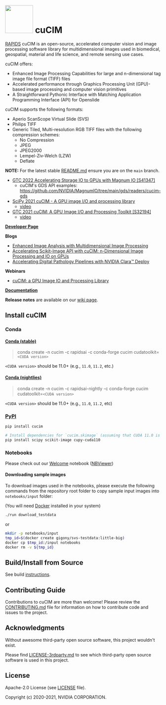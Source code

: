 # <div align="left"><img src="https://rapids.ai/assets/images/rapids_logo.png" width="90px"/>&nbsp;cuCIM</div>

[RAPIDS](https://rapids.ai) cuCIM is an open-source, accelerated computer vision and image processing software library for multidimensional images used in biomedical, geospatial, material and life science, and remote sensing use cases.

cuCIM offers:

- Enhanced Image Processing Capabilities for large and n-dimensional tag image file format (TIFF) files
- Accelerated performance through Graphics Processing Unit (GPU)-based image processing and computer vision primitives
- A Straightforward Pythonic Interface with Matching Application Programming Interface (API) for Openslide

cuCIM supports the following formats:

- Aperio ScanScope Virtual Slide (SVS)
- Philips TIFF
- Generic Tiled, Multi-resolution RGB TIFF files with the following compression schemes:
  - No Compression
  - JPEG
  - JPEG2000
  - Lempel-Ziv-Welch (LZW)
  - Deflate

**NOTE:** For the latest stable [README.md](https://github.com/rapidsai/cucim/blob/main/README.md) ensure you are on the `main` branch.

- [GTC 2022 Accelerating Storage IO to GPUs with Magnum IO [S41347]](https://events.rainfocus.com/widget/nvidia/gtcspring2022/sessioncatalog/session/1634960000577001Etxp)
  - cuCIM's GDS API examples: <https://github.com/NVIDIA/MagnumIO/tree/main/gds/readers/cucim-gds>
- [SciPy 2021 cuCIM - A GPU image I/O and processing library](https://www.scipy2021.scipy.org/)
  - [video](https://youtu.be/G46kOOM9xbQ)
- [GTC 2021 cuCIM: A GPU Image I/O and Processing Toolkit [S32194]](https://www.nvidia.com/en-us/on-demand/search/?facet.mimetype[]=event%20session&layout=list&page=1&q=cucim&sort=date)
  - [video](https://www.nvidia.com/en-us/on-demand/session/gtcspring21-s32194/)

**[Developer Page](https://developer.nvidia.com/multidimensional-image-processing)**

**Blogs**
- [Enhanced Image Analysis with Multidimensional Image Processing](https://developer.nvidia.com/blog/enhanced-image-analysis-with-multidimensional-image-processing/)
- [Accelerating Scikit-Image API with cuCIM: n-Dimensional Image Processing and IO on GPUs](https://developer.nvidia.com/blog/cucim-rapid-n-dimensional-image-processing-and-i-o-on-gpus/)
- [Accelerating Digital Pathology Pipelines with NVIDIA Clara™ Deploy](https://developer.nvidia.com/blog/accelerating-digital-pathology-pipelines-with-nvidia-clara-deploy-2/)

**Webinars**

- [cuCIM: a GPU Image IO and Processing Library](https://www.youtube.com/watch?v=G46kOOM9xbQ)

**[Documentation](https://docs.rapids.ai/api/cucim/stable)**

**Release notes** are available on our [wiki page](https://github.com/rapidsai/cucim/wiki/Release-Notes).

## Install cuCIM

### Conda

#### [Conda (stable)](https://anaconda.org/rapidsai/cucim)

> conda create -n cucim -c rapidsai -c conda-forge cucim cudatoolkit=`<CUDA version>`

`<CUDA version>` should be 11.0+ (e.g., `11.0`, `11.2`, etc.)

#### [Conda (nightlies)](https://anaconda.org/rapidsai-nightly/cucim)

> conda create -n cucim -c rapidsai-nightly -c conda-forge cucim cudatoolkit=`<CUDA version>`

`<CUDA version>` should be 11.0+ (e.g., `11.0`, `11.2`, etc)

### [PyPI](https://pypi.org/project/cucim/)

```bash
pip install cucim

# Install dependencies for `cucim.skimage` (assuming that CUDA 11.0 is used for CuPy)
pip install scipy scikit-image cupy-cuda110
```

### Notebooks

Please check out our [Welcome](notebooks/Welcome.ipynb) notebook ([NBViewer](https://nbviewer.jupyter.org/github/rapidsai/cucim/blob/branch-22.12/notebooks/Welcome.ipynb))

#### Downloading sample images

To download images used in the notebooks, please execute the following commands from the repository root folder to copy sample input images into `notebooks/input` folder:

(You will need [Docker](https://www.docker.com/) installed in your system)

```bash
./run download_testdata
```
or

```bash
mkdir -p notebooks/input
tmp_id=$(docker create gigony/svs-testdata:little-big)
docker cp $tmp_id:/input notebooks
docker rm -v ${tmp_id}
```

## Build/Install from Source

See build [instructions](CONTRIBUTING.md#setting-up-your-build-environment).

## Contributing Guide

Contributions to cuCIM are more than welcome!
Please review the [CONTRIBUTING.md](https://github.com/rapidsai/cucim/blob/main/CONTRIBUTING.md) file for information on how to contribute code and issues to the project.

## Acknowledgments

Without awesome third-party open source software, this project wouldn't exist.

Please find [LICENSE-3rdparty.md](LICENSE-3rdparty.md) to see which third-party open source software
is used in this project.

## License

Apache-2.0 License (see [LICENSE](LICENSE) file).

Copyright (c) 2020-2021, NVIDIA CORPORATION.
